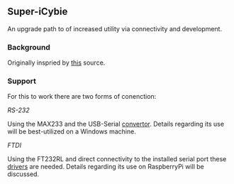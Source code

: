 ## Super-iCybie

An upgrade path to of increased utility via connectivity and development.

### Background

Originally inspried by [this](https://aibohack.com/icybie/sic_rs232.htm) source.

### Support

For this to work there are two forms of conenction:

_RS-232_

Using the MAX233 and the USB-Serial [convertor](https://support.eminent-online.com/hc/en-us/articles/360009538439-EM1016-Download-Drivers). Details regarding its use will be best-utilized on a Windows machine.

_FTDI_

Using the FT232RL and direct connectivity to the installed serial port these [drivers](https://ftdichip.com/drivers/d2xx-drivers/) are needed. Details regarding its use on RaspberryPi will be discussed.


